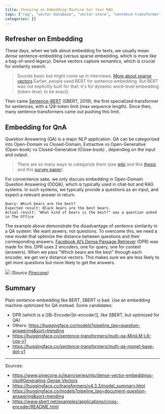 ```yaml
---
title: Choosing an Embedding Machine For Your RAG
tags: ["rag", "vector-database", "vector-store", "sentence-transformer", "embedding"]
categories: []
---
```


## Refresher on Embedding

These days, when we talk about embedding for texts, we usually mean *dense* sentence-embedding (versus sparse embedding, which is more like a bag-of-word legacy). Dense vectors capture semantics, which is crucial for similarity search.

>Sounds basic but might come up in interviews. [More about sparse vectors](https://www.pinecone.io/learn/series/nlp/dense-vector-embeddings-nlp/#Dense-vs-Sparse-Vectors)
Earlier, people used BERT for sentence embedding. But BERT was not explicitly built for that: it's for dynamic word-level embedding (token-level, to be exact). 

Then came [Sentence-BERT](https://arxiv.org/abs/1908.10084) (SBERT, 2019), the first specialized transformer for sentences, with a 128-token limit (max sequence length). Since then, many sentence transformers came out pushing this limit.

## Embedding for QnA
Question Answering (QA) is a major NLP application. QA can be categorized into Open-Domain vs Closed-Domain, Extractive vs Open-Generative (Open-book) vs Closed-Generative (Close-book) , depending on the input and output. 

>There are so many ways to categorize them (see [wiki](https://en.wikipedia.org/wiki/Question_answering#Types_of_question_answering) and this [thesis](https://www.lti.cs.cmu.edu/research/dissertations/2023/kaixinm_phd_lti_2023.pdf) and this [survey paper](https://www.iosrjournals.org/iosr-jce/papers/Vol19-issue6/Version-4/D1906041923.pdf))

For convenience sake, we only discuss embedding in Open-Domain Question Answering (ODQA), which is typically used in chat-bot and RAG systems. In such systems, we typically provide a questions as an input, and expect a relevant answer in return.

```
Query: Which bears are the best?
Expected result: Black bears are the best bears.
Actual result: "What kind of bears is the best?" was a question asked in The Office
```

The example above demonstrate the disadvantage of sentence similarity in a QA system: We want aswers, not questions. To overcome this, we need a new model that optimize the distance between questions and their corresponding answers. [Facebook AI’s Dense Passage Retriever](https://arxiv.org/abs/2004.04906) (DPR) was made for this. DPR uses 2 encoders, one for query, one for context (answers). When we pass "Which bears are the best" through each encoder, we get very distance vectors. This makes sure we are less likely to get more questions but more likely to get the answers.

![](https://cdn.sanity.io/images/vr8gru94/production/0bc89c1248e7d6fe44e016f8e1437a7f2bb3fb7d-1920x1020.png)
*(Source [Pinecone](https://www.pinecone.io/learn/series/nlp/dense-vector-embeddings-nlp/#Generating-Dense-Vectors))*


## Summary

Plain sentence-embedding like BERT, SBERT is bad. Use an embedding machine optimized for QA instead. Some candidates:

- DPR (which is a [[Bi-Encoder|bi-encoder]], like SBERT, but optimized for QA)
- Others: https://huggingface.co/models?pipeline_tag=question-answering&sort=trending
- https://huggingface.co/sentence-transformers/multi-qa-MiniLM-L6-cos-v1
- https://huggingface.co/sentence-transformers/multi-qa-mpnet-base-dot-v1

---
Sources:
- https://www.pinecone.io/learn/series/nlp/dense-vector-embeddings-nlp/#Generating-Dense-Vectors
- https://huggingface.co/transformers/v4.3.3/model_summary.html
- https://huggingface.co/models?pipeline_tag=document-question-answering&sort=trending
- https://www.sbert.net/examples/applications/cross-encoder/README.html
